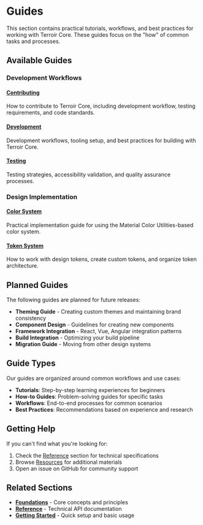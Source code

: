 # Guides

This section contains practical tutorials, workflows, and best practices for working with Terroir Core. These guides focus on the "how" of common tasks and processes.

## Available Guides

### Development Workflows

#### [Contributing](./contributing/README.md)

How to contribute to Terroir Core, including development workflow, testing requirements, and code standards.

#### [Development](./development/README.md)

Development workflows, tooling setup, and best practices for building with Terroir Core.

#### [Testing](./testing/README.md)

Testing strategies, accessibility validation, and quality assurance processes.

### Design Implementation

#### [Color System](./color-system.md)

Practical implementation guide for using the Material Color Utilities-based color system.

#### [Token System](./token-system.md)

How to work with design tokens, create custom tokens, and organize token architecture.

## Planned Guides

The following guides are planned for future releases:

- **Theming Guide** - Creating custom themes and maintaining brand consistency
- **Component Design** - Guidelines for creating new components
- **Framework Integration** - React, Vue, Angular integration patterns
- **Build Integration** - Optimizing your build pipeline
- **Migration Guide** - Moving from other design systems

## Guide Types

Our guides are organized around common workflows and use cases:

- **Tutorials**: Step-by-step learning experiences for beginners
- **How-to Guides**: Problem-solving guides for specific tasks
- **Workflows**: End-to-end processes for common scenarios
- **Best Practices**: Recommendations based on experience and research

## Getting Help

If you can't find what you're looking for:

1. Check the [Reference](../reference/README.md) section for technical specifications
2. Browse [Resources](../resources/README.md) for additional materials
3. Open an issue on GitHub for community support

## Related Sections

- **[Foundations](../foundations/README.md)** - Core concepts and principles
- **[Reference](../reference/README.md)** - Technical API documentation
- **[Getting Started](../getting-started/README.md)** - Quick setup and basic usage
